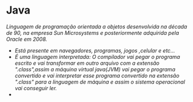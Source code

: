 # Java 

*Linguagem de programação orientada a objetos desenvolvida na década de 90, na empresa Sun Microsystems e posteriormente adquirida pela Oracle em 2008.*

* *Está presente em navegadores, programas, jogos ,celular e etc...*
* *É uma linguagem interpretada: O compilador vai pegar o programa escrito e vai transformar em outro arquivo com a extensão ".class",assim a máquina virtual java(JVM) vai pegar o programa convertido e vai interpretar esse programa convertido na extensão ".class" para a linguagem de máquina e assim o sistema operacional vai conseguir ler.*
* 